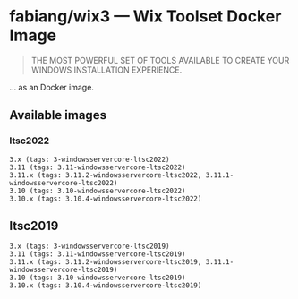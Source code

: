 # fabiang/wix3 — Wix Toolset Docker Image

> THE MOST POWERFUL SET OF TOOLS AVAILABLE TO CREATE YOUR WINDOWS INSTALLATION EXPERIENCE.

… as an Docker image.

## Available images


### ltsc2022
```
3.x (tags: 3-windowsservercore-ltsc2022)
3.11 (tags: 3.11-windowsservercore-ltsc2022)
3.11.x (tags: 3.11.2-windowsservercore-ltsc2022, 3.11.1-windowsservercore-ltsc2022)
3.10 (tags: 3.10-windowsservercore-ltsc2022)
3.10.x (tags: 3.10.4-windowsservercore-ltsc2022)
```

## ltsc2019
```
3.x (tags: 3-windowsservercore-ltsc2019)
3.11 (tags: 3.11-windowsservercore-ltsc2019)
3.11.x (tags: 3.11.2-windowsservercore-ltsc2019, 3.11.1-windowsservercore-ltsc2019)
3.10 (tags: 3.10-windowsservercore-ltsc2019)
3.10.x (tags: 3.10.4-windowsservercore-ltsc2019)
```
